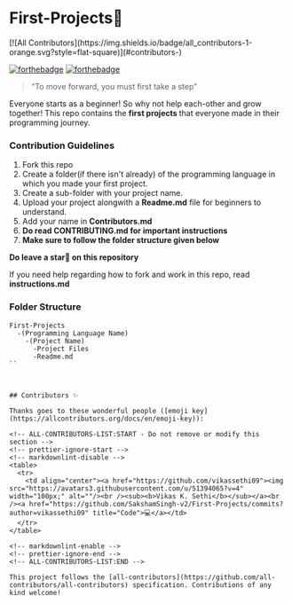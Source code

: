 <h1> First-Projects🚀 </h1>
<!-- ALL-CONTRIBUTORS-BADGE:START - Do not remove or modify this section -->
[![All Contributors](https://img.shields.io/badge/all_contributors-1-orange.svg?style=flat-square)](#contributors-)
<!-- ALL-CONTRIBUTORS-BADGE:END -->

[![forthebadge](https://forthebadge.com/images/badges/built-with-love.svg)](https://forthebadge.com) [![forthebadge](https://forthebadge.com/images/badges/open-source.svg)](https://forthebadge.com)

>“To move forward, you must first take a step”

Everyone starts as a beginner! So why not help each-other and grow together!
This repo contains the <b> first projects </b> that everyone made in their programming journey.

### Contribution Guidelines
1. Fork this repo
2. Create a folder(if there isn't already) of the programming language in which you made your first project.
3. Create a sub-folder with your project name.
4. Upload your project alongwith a <b>Readme.md</b> file for beginners to understand.
5. Add your name in <b>Contributors.md</b>
6. <b>Do read CONTRIBUTING.md for important instructions</b>
7. <b>Make sure to follow the folder structure given below</b>

<b>Do leave a star🌟 on this repository</b> 

If you need help regarding how to fork and work in this repo, read <b>instructions.md</b>


### Folder Structure

```
First-Projects
  -(Programming Language Name)
    -(Project Name)
      -Project Files
      -Readme.md
``



## Contributors ✨

Thanks goes to these wonderful people ([emoji key](https://allcontributors.org/docs/en/emoji-key)):

<!-- ALL-CONTRIBUTORS-LIST:START - Do not remove or modify this section -->
<!-- prettier-ignore-start -->
<!-- markdownlint-disable -->
<table>
  <tr>
    <td align="center"><a href="https://github.com/vikassethi09"><img src="https://avatars3.githubusercontent.com/u/51394065?v=4" width="100px;" alt=""/><br /><sub><b>Vikas K. Sethi</b></sub></a><br /><a href="https://github.com/SakshamSingh-v2/First-Projects/commits?author=vikassethi09" title="Code">💻</a></td>
  </tr>
</table>

<!-- markdownlint-enable -->
<!-- prettier-ignore-end -->
<!-- ALL-CONTRIBUTORS-LIST:END -->

This project follows the [all-contributors](https://github.com/all-contributors/all-contributors) specification. Contributions of any kind welcome!